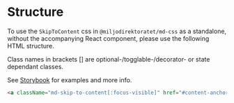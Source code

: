 # Structure

To use the `SkipToContent` css in `@miljodirektoratet/md-css` as a standalone, without the accompanying React component, please use the following HTML structure.

Class names in brackets [] are optional-/togglable-/decorator- or state dependant classes.

See [Storybook](https://miljodir.github.io/md-components) for examples and more info.

```html
<a className="md-skip-to-content[:focus-visible]" href="#content-anchor">Go to content</a>
```
